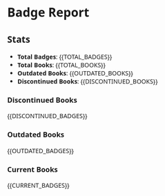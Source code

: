 <style>
    * {
        font-family: "Segoe UI", "Helvetica Neue", Helvetica, Arial, sans-serif;
    }
</style>

# Badge Report

## Stats

- **Total Badges**: {{TOTAL_BADGES}}
- **Total Books**: {{TOTAL_BOOKS}}
- **Outdated Books**: {{OUTDATED_BOOKS}}
- **Discontinued Books**: {{DISCONTINUED_BOOKS}}

### Discontinued Books

{{DISCONTINUED_BADGES}}

### Outdated Books

{{OUTDATED_BADGES}}

### Current Books

{{CURRENT_BADGES}}
